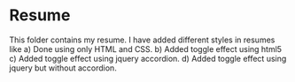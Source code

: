 # Resume

This folder contains my resume. 
I have added different styles in resumes like 
  a) Done using only HTML and CSS.
  b) Added toggle effect using html5
  c) Added toggle effect using jquery accordion.
  d) Added toggle effect using jquery but without accordion.
